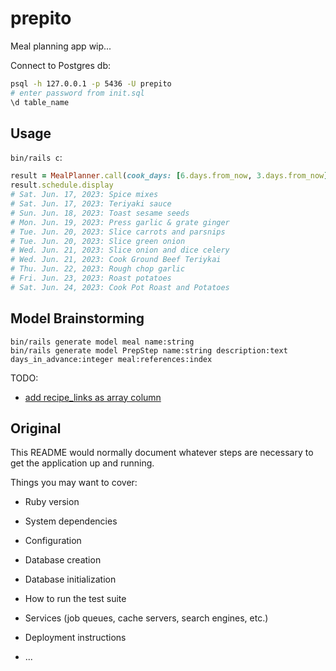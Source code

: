 # prepito

Meal planning app wip...

Connect to Postgres db:

```bash
psql -h 127.0.0.1 -p 5436 -U prepito
# enter password from init.sql
\d table_name
```

## Usage

`bin/rails c`:

```ruby
result = MealPlanner.call(cook_days: [6.days.from_now, 3.days.from_now])
result.schedule.display
# Sat. Jun. 17, 2023: Spice mixes
# Sat. Jun. 17, 2023: Teriyaki sauce
# Sun. Jun. 18, 2023: Toast sesame seeds
# Mon. Jun. 19, 2023: Press garlic & grate ginger
# Tue. Jun. 20, 2023: Slice carrots and parsnips
# Tue. Jun. 20, 2023: Slice green onion
# Wed. Jun. 21, 2023: Slice onion and dice celery
# Wed. Jun. 21, 2023: Cook Ground Beef Teriykai
# Thu. Jun. 22, 2023: Rough chop garlic
# Fri. Jun. 23, 2023: Roast potatoes
# Sat. Jun. 24, 2023: Cook Pot Roast and Potatoes
```

## Model Brainstorming

```
bin/rails generate model meal name:string
bin/rails generate model PrepStep name:string description:text days_in_advance:integer meal:references:index

```

TODO:
* [add recipe_links as array column](https://stackoverflow.com/questions/32409820/add-an-array-column-in-rails)

## Original

This README would normally document whatever steps are necessary to get the
application up and running.

Things you may want to cover:

* Ruby version

* System dependencies

* Configuration

* Database creation

* Database initialization

* How to run the test suite

* Services (job queues, cache servers, search engines, etc.)

* Deployment instructions

* ...
